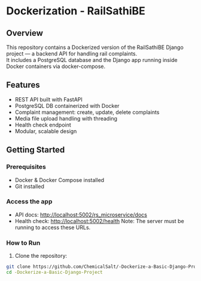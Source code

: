 # Dockerization - RailSathiBE

## Overview

This repository contains a Dockerized version of the RailSathiBE Django project — a backend API for handling rail complaints.  
It includes a PostgreSQL database and the Django app running inside Docker containers via docker-compose.

## Features

- REST API built with FastAPI  
- PostgreSQL DB containerized with Docker  
- Complaint management: create, update, delete complaints  
- Media file upload handling with threading  
- Health check endpoint  
- Modular, scalable design  

## Getting Started

### Prerequisites

- Docker & Docker Compose installed  
- Git installed  

### Access the app

- API docs: [http://localhost:5002/rs_microservice/docs](http://localhost:5002/rs_microservice/docs)  
- Health check: [http://localhost:5002/health](http://localhost:5002/health)
  Note: The server must be running to access these URLs.

### How to Run

1. Clone the repository:

```bash
git clone https://github.com/ChemicalSalt/-Dockerize-a-Basic-Django-Project.git
cd -Dockerize-a-Basic-Django-Project
